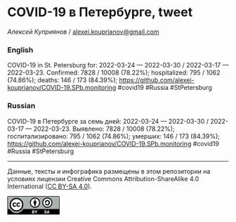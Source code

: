 COVID-19 в Петербурге, tweet
============================

*Алексей Куприянов* /
<a href="mailto:alexei.kouprianov@gmail.com" class="email">alexei.kouprianov@gmail.com</a>

### English

COVID-19 in St. Petersburg for: 2022-03-24 — 2022-03-30 / 2022-03-17 —
2022-03-23. Сonfirmed: 7828 / 10008 (78.22%); hospitalized: 795 / 1062
(74.86%); deaths: 146 / 173 (84.39%);
<a href="https://github.com/alexei-kouprianov/COVID-19.SPb.monitoring" class="uri">https://github.com/alexei-kouprianov/COVID-19.SPb.monitoring</a>
\#covid19 \#Russia \#StPetersburg

### Russian

COVID-19 в Петербурге за семь дней: 2022-03-24 — 2022-03-30 / 2022-03-17
— 2022-03-23. Выявлено: 7828 / 10008 (78.22%); госпитализировано: 795 /
1062 (74.86%); умерших: 146 / 173 (84.39%);
<a href="https://github.com/alexei-kouprianov/COVID-19.SPb.monitoring" class="uri">https://github.com/alexei-kouprianov/COVID-19.SPb.monitoring</a>
\#covid19 \#Russia \#StPetersburg

------------------------------------------------------------------------

Данные, тексты и инфографика размещены в этом репозитории на условиях
лицензии Creative Commons Attribution-ShareAlike 4.0 International ([CC
BY-SA 4.0](https://creativecommons.org/licenses/by-sa/4.0/)).

![](../misc/CC-BY-SA-icon.png "CC-BY-SA")
